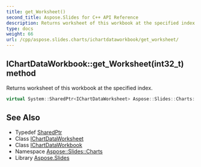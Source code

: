```yaml
---
title: get_Worksheet()
second_title: Aspose.Slides for C++ API Reference
description: Returns worksheet of this workbook at the specified index.
type: docs
weight: 66
url: /cpp/aspose.slides.charts/ichartdataworkbook/get_worksheet/
---
```

## IChartDataWorkbook::get_Worksheet(int32_t) method


Returns worksheet of this workbook at the specified index.

```cpp
virtual System::SharedPtr<IChartDataWorksheet> Aspose::Slides::Charts::IChartDataWorkbook::get_Worksheet(int32_t index)=0
```

## See Also

* Typedef [SharedPtr](../../system/sharedptr/)
* Class [IChartDataWorksheet](../ichartdataworksheet/)
* Class [IChartDataWorkbook](./)
* Namespace [Aspose::Slides::Charts](../)
* Library [Aspose.Slides](../../)